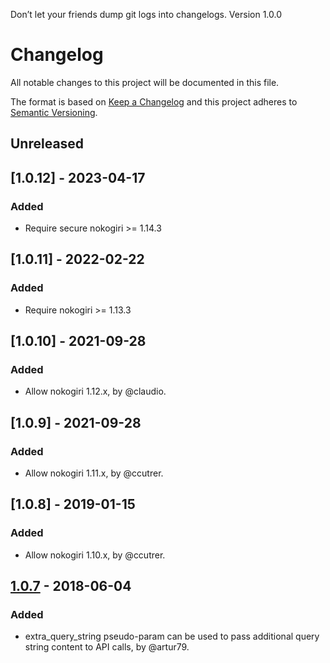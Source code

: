 Don’t let your friends dump git logs into changelogs.
Version 1.0.0
# Changelog
All notable changes to this project will be documented in this file.

The format is based on [Keep a Changelog](http://keepachangelog.com/en/1.0.0/)
and this project adheres to [Semantic Versioning](http://semver.org/spec/v2.0.0.html).

## Unreleased

## [1.0.12] - 2023-04-17
### Added
- Require secure nokogiri  >= 1.14.3

## [1.0.11] - 2022-02-22
### Added
- Require nokogiri >= 1.13.3

## [1.0.10] - 2021-09-28
### Added
- Allow nokogiri 1.12.x, by @claudio.

## [1.0.9] - 2021-09-28
### Added
- Allow nokogiri 1.11.x, by @ccutrer.

## [1.0.8] - 2019-01-15
### Added
-  Allow nokogiri 1.10.x, by @ccutrer.

## [1.0.7] - 2018-06-04
### Added
-  extra_query_string pseudo-param can be used to pass additional query string content to API calls, by @artur79.

[Unreleased]: https://github.com/zachpendleton/adobe_connect/compare/v1.0.7...HEAD
[1.0.7]: https://github.com/zachpendleton/adobe_connect/compare/v1.0.6...v1.0.7
